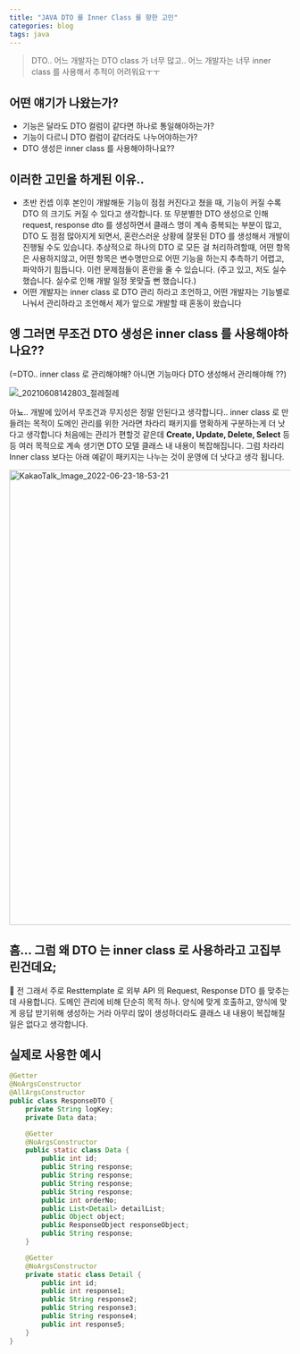 ```yaml
---
title: "JAVA DTO 를 Inner Class 를 향한 고민"
categories: blog  
tags: java
---
```

> DTO.. 어느 개발자는 DTO class 가 너무 많고.. 어느 개발자는 너무 inner class 를 사용해서 추적이 어려워요ㅜㅜ


## 어떤 얘기가 나왔는가?
* 기능은 달라도 DTO 컬럼이 같다면 하나로 통일해야하는가?
* 기능이 다르니 DTO 컬럼이 같더라도 나누어야하는가?
* DTO 생성은 inner class 를 사용해야하나요??

## 이러한 고민을 하게된 이유..
* 초반 컨셉 이후 본인이 개발해둔 기능이 점점 커진다고 쳤을 때, 기능이 커질 수록 DTO 의 크기도 커질 수 있다고 생각합니다. 또 무분별한 DTO 생성으로 인해
request, response dto 를 생성하면서 클래스 명이 계속 중복되는 부분이 많고, DTO 도 점점 많아지게 되면서, 혼란스러운 상황에 잘못된 DTO 를 생성해서 개발이 진행될 수도 있습니다.
추상적으로 하나의 DTO 로 모든 걸 처리하려할때, 어떤 항목은 사용하지않고, 어떤 항목은 변수명만으로 어떤 기능을 하는지 추측하기 어렵고, 파악하기 힘듭니다. 
이런 문제점들이 혼란을 줄 수 있습니다.
(주고 있고, 저도 실수했습니다. 실수로 인해 개발 일정 못맞출 뻔 했습니다.)
* 어떤 개발자는 inner class 로 DTO 관리 하라고 조언하고, 어떤 개발자는 기능별로 나눠서 관리하라고 조언해서 제가 앞으로 개발할 때 혼동이 왔습니다



## 엥 그러면 무조건 DTO 생성은 inner class 를 사용해야하나요?? 
(=DTO.. inner class 로 관리해야해? 아니면 기능마다 DTO 생성해서 관리해야해 ??)

![_20210608142803_절레절레](https://user-images.githubusercontent.com/107032371/175870104-acc142ab-f072-4d46-9949-3687b7d16737.gif)

아뇨.. 개발에 있어서 무조건과 무지성은 정말 안된다고 생각합니다..
inner class 로 만들려는 목적이 도메인 관리를 위한 거라면 차라리 패키지를 명확하게 구분하는게 더 낫다고 생각합니다
처음에는 관리가 편할것 같은데 **Create, Update, Delete, Select** 등등 여러 목적으로 계속 생기면 DTO 모델 클래스 내 내용이 복잡해집니다.
그럼 차라리 Inner class 보다는 아래 예같이 패키지는 나누는 것이 운영에 더 낫다고 생각 됩니다.

<img width="814" alt="KakaoTalk_Image_2022-06-23-18-53-21" src="https://user-images.githubusercontent.com/107032371/175271885-dbdd934a-56cf-48ae-8429-c96b73ad7f50.png">


## 흠... 그럼 왜 DTO 는 inner class 로 사용하라고 고집부린건데요;
🤔 전 그래서 주로 Resttemplate 로 외부 API 의 Request, Response DTO 를 맞추는데 사용합니다.
도메인 관리에 비해 단순히 목적 하나. 양식에 맞게 호출하고, 양식에 맞게 응답 받기위해 생성하는 거라
아무리 많이 생성하더라도 클래스 내 내용이 복잡해질 일은 없다고 생각합니다.

## 실제로 사용한 예시

```java
@Getter
@NoArgsConstructor
@AllArgsConstructor
public class ResponseDTO {
    private String logKey;
    private Data data;

    @Getter
    @NoArgsConstructor
    public static class Data {
        public int id;
        public String response;
        public String response;
        public String response;
        public String response;
        public int orderNo;
        public List<Detail> detailList;
        public Object object;
        public ResponseObject responseObject;
        public String response;
    }

    @Getter
    @NoArgsConstructor
    private static class Detail {
        public int id;
        public int response1;
        public String response2;
        public String response3;
        public String response4;
        public int response5;
    }
}
```
